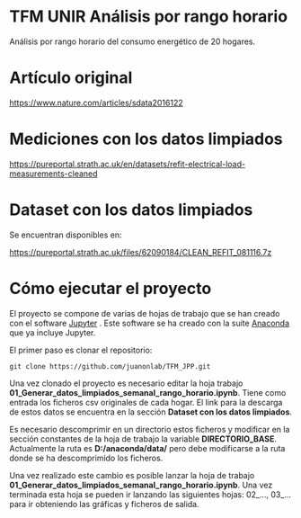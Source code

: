 # TFM UNIR Análisis por rango horario

Análisis por rango horario del consumo energético de 20 hogares. 

# Artículo original

https://www.nature.com/articles/sdata2016122

# Mediciones con los datos limpiados

https://pureportal.strath.ac.uk/en/datasets/refit-electrical-load-measurements-cleaned

# Dataset con los datos limpiados

Se encuentran disponibles en:

https://pureportal.strath.ac.uk/files/62090184/CLEAN_REFIT_081116.7z


# Cómo ejecutar el proyecto

El proyecto se compone de varias de hojas de trabajo que se han creado con el software [Jupyter](https://jupyter.org/) .
Este software se ha creado con la suite [Anaconda](https://www.anaconda.com) que ya incluye Jupyter.

El primer paso es clonar el repositorio:

```
git clone https://github.com/juanonlab/TFM_JPP.git
```

Una vez clonado el proyecto es necesario editar la hoja trabajo **01_Generar_datos_limpiados_semanal_rango_horario.ipynb**. Tiene como entrada los ficheros csv originales de cada hogar. El link para la descarga de estos datos se encuentra en la sección **Dataset con los datos limpiados**.

Es necesario descomprimir en un directorio estos ficheros y modificar en la sección constantes de la hoja de trabajo la variable **DIRECTORIO_BASE**. Actualmente la ruta es **D:/anaconda/data/** pero debe modificarse a la ruta donde se ha descomprimido los ficheros.

Una vez realizado este cambio es posible lanzar la hoja de trabajo **01_Generar_datos_limpiados_semanal_rango_horario.ipynb**. Una vez terminada esta hoja se pueden ir lanzando las siguientes hojas: 02_..., 03_... para ir obteniendo las gráficas y ficheros de salida.

